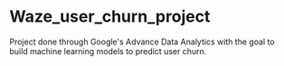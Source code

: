 # Waze_user_churn_project
Project done through Google's Advance Data Analytics with the goal to build machine learning models to predict user churn. 
